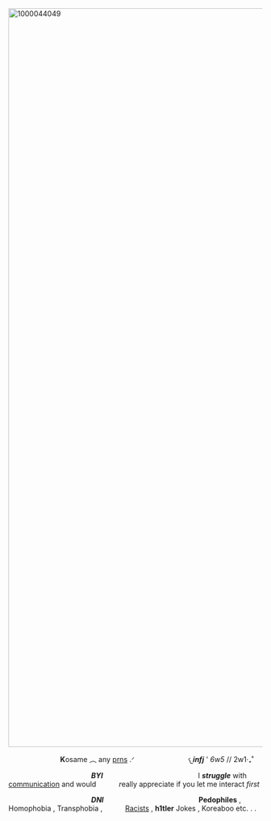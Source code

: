 <img width="1868" height="1464" alt="1000044049" src="https://github.com/user-attachments/assets/1c28aa38-086d-41aa-8d67-cfc29c501306" />

⠀⠀⠀⠀⠀⠀⠀⠀⠀⠀**K**osame ︵ any <ins>prns</ins> .ᐟ
⠀⠀⠀⠀⠀⠀⠀⠀⠀⠀𐔌***infj*** ' *6w5* // 2w1‧₊˚ 

⠀⠀⠀⠀⠀⠀⠀⠀⠀⠀⠀⠀⠀⠀⠀⠀***BYI***⠀⠀⠀⠀⠀⠀⠀⠀⠀⠀⠀⠀⠀⠀
⠀⠀⠀⠀I ***struggle*** with <ins>communication</ins> and would ⠀⠀⠀⠀*r*eally appreciate if you let me interact *first*

⠀⠀⠀⠀⠀⠀⠀⠀⠀⠀⠀⠀⠀⠀⠀⠀***DNI***⠀⠀⠀⠀⠀⠀⠀⠀⠀⠀⠀⠀⠀⠀
⠀⠀⠀⠀**Pedophiles** , Homophobia , Transphobia , ⠀⠀⠀⠀<ins>Racists</ins> , **h1tler** Jokes , Koreaboo etc. . . 
<!--
**BeyondTheDeepBlueSeas/BeyondTheDeepBlueSeas** is a ✨ _special_ ✨ repository because its `README.md` (this file) appears on your GitHub profile.

Here are some ideas to get you started:

- 🔭 I’m currently working on ...
- 🌱 I’m currently learning ...
- 👯 I’m looking to collaborate on ...
- 🤔 I’m looking for help with ...
- 💬 Ask me about ...
- 📫 How to reach me: ...
- 😄 Pronouns: ...
- ⚡ Fun fact: ...
-->
